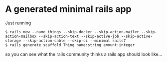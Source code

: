 # A generated minimal rails app

Just running

```shell
$ rails new --name things --skip-docker --skip-action-mailer --skip-action-mailbox --skip-action-text --skip-active-job --skip-active-storage --skip-action-cable --skip-ci --minimal rails7
$ rails generate scaffold Thing name:string amount:integer
```

so you can see what the rails community thinks a rails app should look like...
